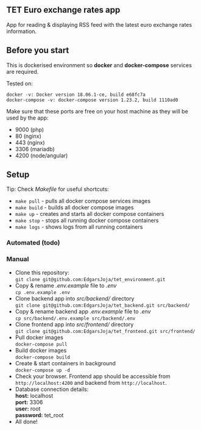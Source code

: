 TET Euro exchange rates app
---
App for reading & displaying RSS feed with the latest euro exchange rates information.

Before you start
---

This is dockerised environment so **docker** and **docker-compose**
services are required.

Tested on:
````
docker -v: Docker version 18.06.1-ce, build e68fc7a
docker-compose -v: docker-compose version 1.23.2, build 1110ad0
````
Make sure that these ports are free on your host machine 
as they will be used by the app:
- 9000 (php)
- 80 (nginx)
- 443 (nginx)
- 3306 (mariadb)
- 4200 (node/angular)

Setup
---
Tip: Check _Makefile_ for useful shortcuts:
- `make pull` - pulls all docker compose services images
- `make build` - builds all docker compose images
- `make up` - creates and starts all docker compose containers
- `make stop` - stops all running docker compose containers
- `make logs` - shows logs from all running containers

### Automated (todo)

### Manual

- Clone this repository:\
`git clone git@github.com:EdgarsJoja/tet_environment.git`
- Copy & rename _.env.example_ file to _.env_\
`cp .env.example .env`
- Clone backend app into _src/backend/_ directory\
`git clone git@github.com:EdgarsJoja/tet_backend.git src/backend/`
- Copy & rename backend app _.env.example_ file to _.env_\
`cp src/backend/.env.example src/backend/.env`
- Clone frontend app into _src/frontend/_ directory\
`git clone git@github.com:EdgarsJoja/tet_frontend.git src/frontend/`
- Pull docker images\
`docker-compose pull`
- Build docker images\
`docker-compose build`
- Create & start containers in background\
`docker-compose up -d`
- Check your browser. Frontend app should be accessible from 
`http://localhost:4200` and backend from `http://localhost`.
- Database connection details:\
  **host:** localhost\
  **port:** 3306\
  **user:** root\
  **password:** tet_root
- All done!
